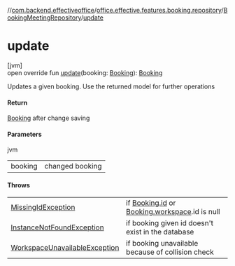 //[com.backend.effectiveoffice](../../../index.md)/[office.effective.features.booking.repository](../index.md)/[BookingMeetingRepository](index.md)/[update](update.md)

# update

[jvm]\
open override fun [update](update.md)(booking: [Booking](../../office.effective.model/-booking/index.md)): [Booking](../../office.effective.model/-booking/index.md)

Updates a given booking. Use the returned model for further operations

#### Return

[Booking](../../office.effective.model/-booking/index.md) after change saving

#### Parameters

jvm

| | |
|---|---|
| booking | changed booking |

#### Throws

| | |
|---|---|
| [MissingIdException](../../office.effective.common.exception/-missing-id-exception/index.md) | if [Booking.id](../../office.effective.model/-booking/id.md) or [Booking.workspace](../../office.effective.model/-booking/workspace.md).id is null |
| [InstanceNotFoundException](../../office.effective.common.exception/-instance-not-found-exception/index.md) | if booking given id doesn't exist in the database |
| [WorkspaceUnavailableException](../../office.effective.common.exception/-workspace-unavailable-exception/index.md) | if booking unavailable because of collision check |
